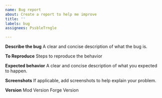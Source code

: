 ```yaml
---
name: Bug report
about: Create a report to help me improve
title: ''
labels: bug
assignees: PssbleTrngle

---
```


**Describe the bug**
A clear and concise description of what the bug is.

**To Reproduce**
Steps to reproduce the behavior

**Expected behavior**
A clear and concise description of what you expected to happen.

**Screenshots**
If applicable, add screenshots to help explain your problem.

**Version**
Mod Version
Forge Version
